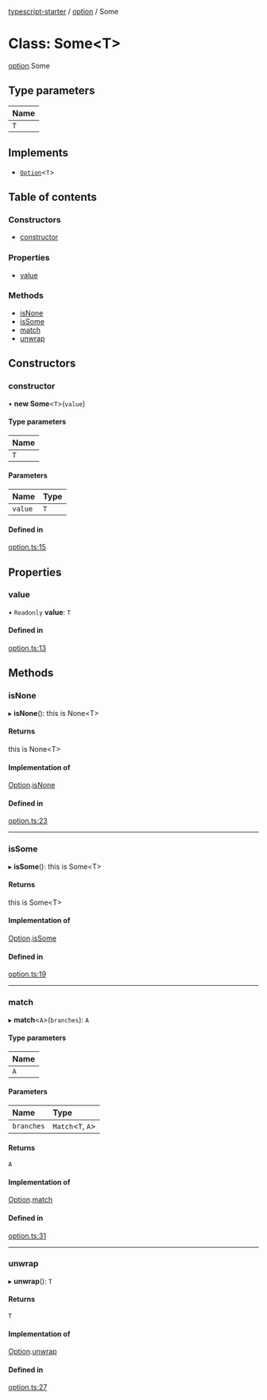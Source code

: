 [typescript-starter](../README.md) / [option](../modules/option.md) / Some

# Class: Some<T\>

[option](../modules/option.md).Some

## Type parameters

| Name |
| :------ |
| `T` |

## Implements

- [`Option`](../interfaces/option.Option.md)<`T`\>

## Table of contents

### Constructors

- [constructor](option.Some.md#constructor)

### Properties

- [value](option.Some.md#value)

### Methods

- [isNone](option.Some.md#isnone)
- [isSome](option.Some.md#issome)
- [match](option.Some.md#match)
- [unwrap](option.Some.md#unwrap)

## Constructors

### constructor

• **new Some**<`T`\>(`value`)

#### Type parameters

| Name |
| :------ |
| `T` |

#### Parameters

| Name | Type |
| :------ | :------ |
| `value` | `T` |

#### Defined in

[option.ts:15](https://github.com/m99coder/typescript-eslint-prettier/blob/3803c92/src/option.ts#L15)

## Properties

### value

• `Readonly` **value**: `T`

#### Defined in

[option.ts:13](https://github.com/m99coder/typescript-eslint-prettier/blob/3803c92/src/option.ts#L13)

## Methods

### isNone

▸ **isNone**(): this is None<T\>

#### Returns

this is None<T\>

#### Implementation of

[Option](../interfaces/option.Option.md).[isNone](../interfaces/option.Option.md#isnone)

#### Defined in

[option.ts:23](https://github.com/m99coder/typescript-eslint-prettier/blob/3803c92/src/option.ts#L23)

___

### isSome

▸ **isSome**(): this is Some<T\>

#### Returns

this is Some<T\>

#### Implementation of

[Option](../interfaces/option.Option.md).[isSome](../interfaces/option.Option.md#issome)

#### Defined in

[option.ts:19](https://github.com/m99coder/typescript-eslint-prettier/blob/3803c92/src/option.ts#L19)

___

### match

▸ **match**<`A`\>(`branches`): `A`

#### Type parameters

| Name |
| :------ |
| `A` |

#### Parameters

| Name | Type |
| :------ | :------ |
| `branches` | `Match`<`T`, `A`\> |

#### Returns

`A`

#### Implementation of

[Option](../interfaces/option.Option.md).[match](../interfaces/option.Option.md#match)

#### Defined in

[option.ts:31](https://github.com/m99coder/typescript-eslint-prettier/blob/3803c92/src/option.ts#L31)

___

### unwrap

▸ **unwrap**(): `T`

#### Returns

`T`

#### Implementation of

[Option](../interfaces/option.Option.md).[unwrap](../interfaces/option.Option.md#unwrap)

#### Defined in

[option.ts:27](https://github.com/m99coder/typescript-eslint-prettier/blob/3803c92/src/option.ts#L27)
